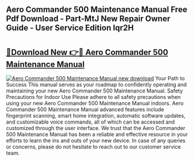 ## Aero Commander 500 Maintenance Manual Free Pdf Download - Part-MtJ New Repair Owner Guide - User Service Edition Iqr2H

# <h2><a href="http://bc46810.oget.top/?id=Aero+Commander+500+Maintenance+Manual">🔗Download New 👉🔴 Aero Commander 500 Maintenance Manual</a></h2>

[![Aero Commander 500 Maintenance Manual new download](https://i.imgur.com/5g1atiW.png)](http://bc46810.oget.top/?id=Aero+Commander+500+Maintenance+Manual)
Your Path to Success This manual serves as your roadmap to confidently operating and maintaining your new Aero Commander 500 Maintenance Manual. Safety Precautions for Indoor Use Please adhere to all safety precautions when using your new Aero Commander 500 Maintenance Manual indoors. Aero Commander 500 Maintenance Manual advanced features include fingerprint scanning, smart home integration, automatic software updates, and customizable voice commands, all of which can be accessed and customized through the user interface. We trust that the Aero Commander 500 Maintenance Manual has been a reliable and effective resource in your efforts to learn the ins and outs of your new device. In case of any queries or concerns, please do not hesitate to reach out to our customer service team.
